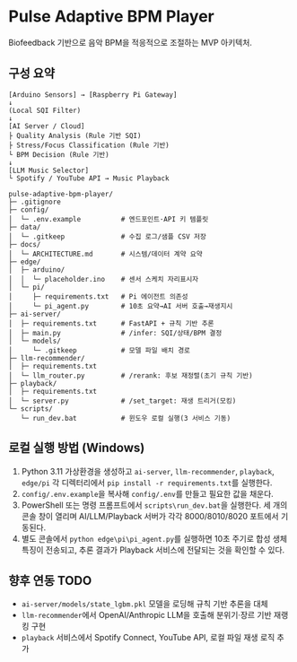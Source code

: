 # Pulse Adaptive BPM Player

Biofeedback 기반으로 음악 BPM을 적응적으로 조절하는 MVP 아키텍처.

## 구성 요약
```
[Arduino Sensors] → [Raspberry Pi Gateway]
↓
(Local SQI Filter)
↓
[AI Server / Cloud]
├ Quality Analysis (Rule 기반 SQI)
├ Stress/Focus Classification (Rule 기반)
└ BPM Decision (Rule 기반)
↓
[LLM Music Selector]
└ Spotify / YouTube API → Music Playback
```

```
pulse-adaptive-bpm-player/
├─ .gitignore
├─ config/
│  └─ .env.example          # 엔드포인트·API 키 템플릿
├─ data/
│  └─ .gitkeep              # 수집 로그/샘플 CSV 저장
├─ docs/
│  └─ ARCHITECTURE.md       # 시스템/데이터 계약 요약
├─ edge/
│  ├─ arduino/
│  │  └─ placeholder.ino    # 센서 스케치 자리표시자
│  └─ pi/
│     ├─ requirements.txt   # Pi 에이전트 의존성
│     └─ pi_agent.py        # 10초 요약→AI 서버 호출→재생지시
├─ ai-server/
│  ├─ requirements.txt      # FastAPI + 규칙 기반 추론
│  ├─ main.py               # /infer: SQI/상태/BPM 결정
│  └─ models/
│     └─ .gitkeep           # 모델 파일 배치 경로
├─ llm-recommender/
│  ├─ requirements.txt
│  └─ llm_router.py         # /rerank: 후보 재정렬(초기 규칙 기반)
├─ playback/
│  ├─ requirements.txt
│  └─ server.py             # /set_target: 재생 트리거(모킹)
└─ scripts/
   └─ run_dev.bat           # 윈도우 로컬 실행(3 서비스 기동)
```

## 로컬 실행 방법 (Windows)
1. Python 3.11 가상환경을 생성하고 `ai-server`, `llm-recommender`, `playback`, `edge/pi` 각 디렉터리에서 `pip install -r requirements.txt`를 실행한다.
2. `config/.env.example`을 복사해 `config/.env`를 만들고 필요한 값을 채운다.
3. PowerShell 또는 명령 프롬프트에서 `scripts\run_dev.bat`을 실행한다. 세 개의 콘솔 창이 열리며 AI/LLM/Playback 서버가 각각 8000/8010/8020 포트에서 기동된다.
4. 별도 콘솔에서 `python edge\pi\pi_agent.py`를 실행하면 10초 주기로 합성 생체 특징이 전송되고, 추론 결과가 Playback 서비스에 전달되는 것을 확인할 수 있다.

## 향후 연동 TODO
- `ai-server/models/state_lgbm.pkl` 모델을 로딩해 규칙 기반 추론을 대체
- `llm-recommender`에서 OpenAI/Anthropic LLM을 호출해 분위기·장르 기반 재랭킹 구현
- `playback` 서비스에서 Spotify Connect, YouTube API, 로컬 파일 재생 로직 추가
